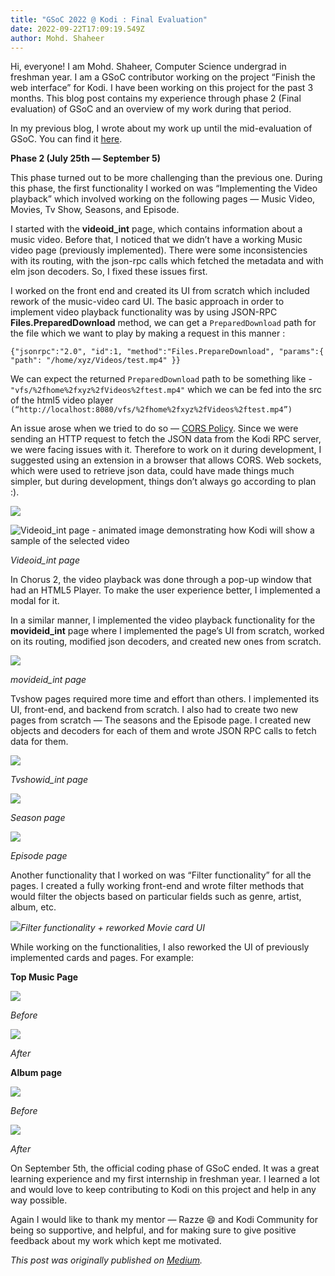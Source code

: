 ```yaml
---
title: "GSoC 2022 @ Kodi : Final Evaluation"
date: 2022-09-22T17:09:19.549Z
author: Mohd. Shaheer
---
```

Hi, everyone! I am Mohd. Shaheer, Computer Science undergrad in freshman year. I am a GSoC contributor working on the project “Finish the web interface” for Kodi. I have been working on this project for the past 3 months. This blog post contains my experience through phase 2 (Final evaluation) of GSoC and an overview of my work during that period.

In my previous blog, I wrote about my work up until the mid-evaluation of GSoC. You can find it [here](https://medium.com/@mshaheer2003/gsoc-2022-kodi-mid-term-evaluation-bb0167390d21).

**Phase 2 (July 25th — September 5)**

This phase turned out to be more challenging than the previous one.
During this phase, the first functionality I worked on was “Implementing the Video playback” which involved working on the following pages — Music Video, Movies, Tv Show, Seasons, and Episode.

I started with the **videoid_int** page, which contains information about a music video. Before that, I noticed that we didn’t have a working Music video page (previously implemented). There were some inconsistencies with its routing, with the json-rpc calls which fetched the metadata and with elm json decoders. So, I fixed these issues first.

I worked on the front end and created its UI from scratch which included rework of the music-video card UI. The basic approach in order to implement video playback functionality was by using JSON-RPC **Files.PreparedDownload** method, we can get a `PreparedDownload` path for the file which we want to play by making a request in this manner :

`{"jsonrpc":"2.0", "id":1, "method":"Files.PrepareDownload", "params":{ "path": "/home/xyz/Videos/test.mp4" }}`

We can expect the returned `PreparedDownload` path to be something like - `"vfs/%2fhome%2fxyz%2fVideos%2ftest.mp4"` which we can be fed into the src of the html5 video player
`(“http://localhost:8080/vfs/%2fhome%2fxyz%2fVideos%2ftest.mp4”)`

An issue arose when we tried to do so — [CORS Policy](https://developer.mozilla.org/en-US/docs/Web/HTTP/CORS). Since we were sending an HTTP request to fetch the JSON data from the Kodi RPC server, we were facing issues with it. Therefore to work on it during development, I suggested using an extension in a browser that allows CORS. Web sockets, which were used to retrieve json data, could have made things much simpler, but during development, things don’t always go according to plan :).

![](/images/blog/mohdshaheer1.webp)

![Videoid_int page - animated image demonstrating how Kodi will show a sample of the selected video](https://miro.medium.com/max/1400/1*EW9zuihZOU7gRvjgnhBxTw.gif?nf_resize=fit&w=350 "Videoid_int page")

*Videoid_int page* 

In Chorus 2, the video playback was done through a pop-up window that had an HTML5 Player. To make the user experience better, I implemented a modal for it.

In a similar manner, I implemented the video playback functionality for the **movideid_int** page where I implemented the page’s UI from scratch, worked on its routing, modified json decoders, and created new ones from scratch.

![](https://miro.medium.com/max/640/1*qP_8lXAzHu1FaghuyEXzaw.gif)

*movideid_int page*

Tvshow pages required more time and effort than others. I implemented its UI, front-end, and backend from scratch. I also had to create two new pages from scratch — The seasons and the Episode page. I created new objects and decoders for each of them and wrote JSON RPC calls to fetch data for them.

![](https://miro.medium.com/max/1400/1*bbRhM4xNjSoWq0B-PTqdAw.png)

*Tvshowid_int page*

![](https://miro.medium.com/max/1400/1*hjRY_CchSPjegD17wJbwSw.png)

*Season page*

![](https://miro.medium.com/max/1200/1*HsIxKC-WSvvgnYQLey7Lfw.gif)

*Episode page*

Another functionality that I worked on was “Filter functionality” for all the pages. I created a fully working front-end and wrote filter methods that would filter the objects based on particular fields such as genre, artist, album, etc.

![](https://miro.medium.com/max/1400/0*jRSjj2b4Fr1Xk0Bh.png)*Filter functionality + reworked Movie card UI*

While working on the functionalities, I also reworked the UI of previously implemented cards and pages. For example:

**Top Music Page**

![](https://miro.medium.com/max/1400/0*82ogFwuwAVvn62ew.png)

*Before*

![](https://miro.medium.com/max/1400/0*wyDB5ulbFxyi5Xfs.png)

*After*

**Album page**

![](https://miro.medium.com/max/1400/0*AOaKRSPTrTASnPKk.png)

*Before*

![](https://miro.medium.com/max/1400/0*LIglmnuk3fWNNCsp.png)

*After*

On September 5th, the official coding phase of GSoC ended. It was a great learning experience and my first internship in freshman year. I learned a lot and would love to keep contributing to Kodi on this project and help in any way possible.

Again I would like to thank my mentor — Razze 😄 and Kodi Community for being so supportive, and helpful, and for making sure to give positive feedback about my work which kept me motivated.

*T﻿his post was originally published on [Medium](https://medium.com/@mshaheer2003/gsoc-2022-kodi-final-evaluation-43ff20a51f17).*